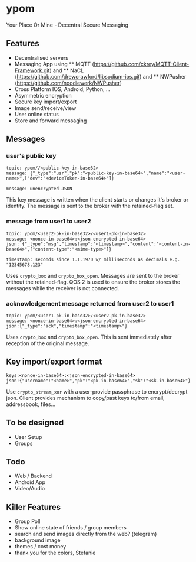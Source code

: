 ypom
====

Your Place Or Mine - Decentral Secure Messaging

## Features
* Decentralised servers
* Messaging App using
** MQTT (https://github.com/ckrey/MQTT-Client-Framework.git) and
** NaCL (https://github.com/drewcrawford/libsodium-ios.git) and
** NWPusher (https://github.com/noodlewerk/NWPusher)
* Cross Platform IOS, Android, Python, ...
* Asymmetric encryption
* Secure key import/export
* Image send/receive/view
* User online status
* Store and forward messaging

## Messages

### user's public key
```
topic: ypom//<public-key-in-base32>
message: {"_type":"usr","pk":"<public-key-in-base64>","name":"<user-name>",["dev":"<deviceToken-in-base64>"]}

message: unencrypted JSON
```

This key message is written when the client starts or changes it's broker or identity. The message is sent to the broker with the retained-flag set.

### message from user1 to user2
```
topic: ypom/<user2-pk-in-base32>/<user1-pk-in-base32>
message: <nonce-in-base64>:<json-encrypted-in-base64>
json: {"_type":"msg","timestamp":"<timestamp>","content":"<content-in-base64>",["content-type":"<mime-type>"]}

timestamp: seconds since 1.1.1970 w/ milliseconds as decimals e.g. "12345678.123"
```
Uses `crypto_box` and `crypto_box_open`.
Messages are sent to the broker without the retained-flag. QOS 2 is used to ensure the broker stores the messages while the receiver is not connected.

### acknowledgement message returned from user2 to user1
```
topic: ypom/<user1-pk-in-base32>/<user2-pk-in-base32>
message: <nonce-in-base64>:<json-encrypted-in-base64>
json:{"_type":"ack","timestamp":"<timestamp>"}
```
Uses `crypto_box` and `crypto_box_open`.
This is sent immediately after reception of the original message.

## Key import/export format
```
keys:<nonce-in-base64>:<json-encrypted-in-base64>
json:{"username":"<name>","pk":"<pk-in-base64>","sk":"<sk-in-base64>"}
```

Use `crypto_stream_xor` with a user-provide passphrase to encrypt/decrypt json.
Client provides mechanism to copy/past keys to/from email, addressbook, files...

## To be designed
* User Setup
* Groups

## Todo
* Web / Backend
* Android App
* Video/Audio

## Killer Features
* Group Poll 
* Show online state of friends / group members
* search and send images directly from the web? (telegram)
* background image
* themes / cost money
* thank you for the colors, Stefanie
